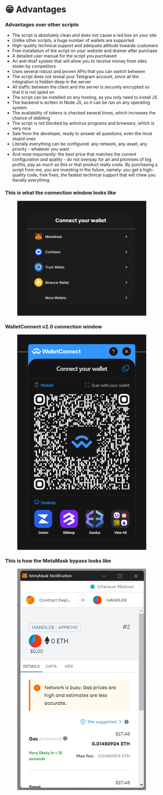 # 😁 Advantages

### Advantages over other scripts

* The script is absolutely clean and does not cause a red box on your site
* Unlike other scripts, a huge number of wallets are supported
* High-quality technical support and adequate attitude towards customers
* Free installation of the script on your website and drainer after purchase
* A detailed user manual for the script you purchased
* An anti-thief system that will allow you to receive money from sites stolen by competitors
* Uses several robust and proven APIs that you can switch between
* The script does not reveal your Telegram account, since all the integration is hidden deep in the server
* All traffic between the client and the server is securely encrypted so that it is not spied on
* The script can be installed on any hosting, as you only need to install JS
* The backend is written in Node JS, so it can be run on any operating system
* The availability of tokens is checked several times, which increases the chance of debiting
* The script is not blocked by antivirus programs and browsers, which is very nice
* Sale from the developer, ready to answer all questions, even the most stupid ones
* Literally everything can be configured: any network, any asset, any priority - whatever you want
* And most importantly: the best price that matches the current configuration and quality - do not overpay for air and promises of big profits, pay as much as this or that product really costs. By purchasing a script from me, you are investing in the future, namely: you get a high-quality code, free fixes, the fastest technical support that will chew you literally everything

### This is what the connection window looks like

<figure><img src="../.gitbook/assets/image-2.png" alt=""><figcaption></figcaption></figure>

### WalletConnect v2.0 connection window

<figure><img src="../.gitbook/assets/22 (1).png" alt=""><figcaption></figcaption></figure>

### This is how the MetaMask bypass looks like

<figure><img src="../.gitbook/assets/33.png" alt=""><figcaption></figcaption></figure>
